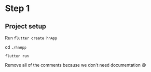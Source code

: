 # Step 1
## Project setup
Run `flutter create hnApp`

cd `./hnApp`

`flutter run`

Remove all of the comments because we don't need documentation 😅